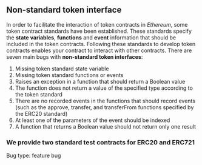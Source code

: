 ## Non-standard token interface
In order to facilitate the interaction of token contracts in *Ethereum*, some token contract standards have been established. These standards specify the **state variables**, **functions** and **event** information that should be included in the token contracts. Following these standards to develop token contracts enables your contract to interact with other contracts.
There are seven main bugs with **non-standard token interfaces**:
1. Missing token standard state variable
2. Missing token standard functions or events
3. Raises an exception in a function that should return a Boolean value
4. The function does not return a value of the specified type according to the token standard
5. There are no recorded events in the functions that should record events (such as the approve, transfer, and transferFrom functions specified by the ERC20 standard)
6. At least one of the parameters of the event should be indexed
7. A function that returns a Boolean value should not return only one result

### We provide two standard test contracts for ERC20 and ERC721

Bug type: feature bug